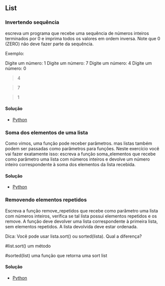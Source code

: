 ## List

### Invertendo sequência
escreva um programa que recebe uma sequência de números inteiros 
terminados por 0 e imprima todos os valores em ordem inversa. 
Note que 0 (ZERO) não deve fazer parte da sequência.

Exemplo:

Digite um número: 1
Digite um número: 7
Digite um número: 4
Digite um número: 0

> 4

> 7

> 1
#### Solução 
* [Python](https://github.com/computersciencebr/algoritmo/tree/master/functional/src/8-list/python/inverte-sequencia.py)

### Soma dos elementos de uma lista
Como vimos, uma função pode receber parâmetros. 
mas listas também podem ser passadas como parâmetros para funções. 
Neste exercício você vai fazer exatamente isso: 
escreva a função soma_elementos que recebe como parâmetro 
uma lista com números inteiros 
e devolve um número inteiro correspondente à soma dos elementos da lista recebida.
#### Solução 
* [Python](https://github.com/computersciencebr/algoritmo/tree/master/functional/src/8-list/python/maior.py)

### Removendo elementos repetidos
Escreva a função remove_repetidos que recebe como parâmetro 
uma lista com números inteiros, 
verifica se tal lista possui elementos repetidos e os remove. 
A função deve devolver uma lista correspondente à primeira lista, 
sem elementos repetidos. A lista devolvida deve estar ordenada.

Dica: Você pode usar lista.sort() ou sorted(lista). Qual a diferença?

#list.sort() um método

#sorted(list) uma função que retorna uma sort list
#### Solução 
* [Python](https://github.com/computersciencebr/algoritmo/tree/master/functional/src/8-list/python/remove-repetidos.py)

